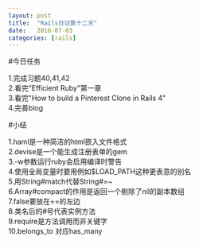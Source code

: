 ```yaml
---
layout: post
title:  "Rails日记第十二天"
date:   2016-07-03
categories: [rails]
---
```


#今日任务

1.完成习题40,41,42  
2.看完”Efficient Ruby"第一章  
3.看完"How to build a Pinterest Clone in Rails 4"  
4.完善blog  

#小结

1.haml是一种简洁的html嵌入文件格式  
2.devise是一个能生成注册表单的gem  
3.-w参数运行ruby会启用编译时警告  
4.使用全局变量时要用例如$LOAD_PATH这种更表意的别名  
5.用String#match代替String#=~  
6.Array#compact的作用是返回一个剔除了nil的副本数组  
7.false要放在==的左边  
8.类名后的#号代表实例方法  
9.require是方法调用而非关键字  
10.belongs_to 对应has\_many  
